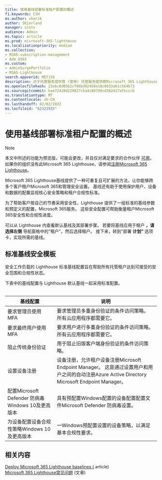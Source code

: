 ```yaml
---
title: 使用基线部署标准租户配置的概述
f1.keywords: CSH
ms.author: sharik
author: SKjerland
manager: scotv
audience: Admin
ms.topic: article
ms.prod: microsoft-365-lighthouse
ms.localizationpriority: medium
ms.collection:
- M365-subscription-management
- Adm_O365
ms.custom:
- AdminSurgePortfolio
- M365-Lighthouse
search.appverid: MET150
description: 对于托管服务提供商 (使用) 托管服务提供商Microsoft 365 Lighthouse，了解如何使用基线部署标准租户配置。
ms.openlocfilehash: 23ebc0d0562cf06bd92456e18c0833a61c564673
ms.sourcegitcommit: bae72428d229827cba4c807d9cd362417afbcccb
ms.translationtype: MT
ms.contentlocale: zh-CN
ms.lasthandoff: 02/02/2022
ms.locfileid: "62321935"
---
```

# <a name="overview-of-using-baselines-to-deploy-standard-tenant-configurations"></a>使用基线部署标准租户配置的概述 

> [!NOTE]
> 本文中所述的功能为预览版，可能会更改，并且仅对满足要求的合作伙伴 [可用](m365-lighthouse-requirements.md)。 如果你的组织没有此Microsoft 365 Lighthouse，请参阅[注册Microsoft 365 Lighthouse](m365-lighthouse-sign-up.md)。

Microsoft 365 Lighthouse基线提供了一种可重复且可扩展的方法，让你能够跨多个客户租户Microsoft 365和管理安全设置。 基线还有助于使用保护用户、设备和数据的配置监视核心安全策略和租户合规性标准。

为了帮助客户按自己的节奏采用安全性，Lighthouse 提供了一组标准的基线参数和预定义的配置，Microsoft 365服务。 这些安全配置可帮助衡量租户Microsoft 365安全性和合规性进度。

可以从 Lighthouse 内查看默认基线及其部署步骤。 若要将基线应用于租户 **，请选择左侧** 导航窗格中的"租户"，然后选择租户。 接下来，转到"部署 **计划"** 选项卡，实现所需的基线。

## <a name="standard-baseline-security-templates"></a>标准基线安全模板

安全工作负载的 Lighthouse 标准基线配置旨在帮助所有托管租户达到可接受的安全范围和合规性状态。

下表中的基线配置与 Lighthouse 默认基线一起采用标准配置。<br><br>

| 基线配置 | 说明 |
|--|--|
| 要求管理员使用 MFA | 要求管理员多重身份验证的条件访问策略。 所有云应用程序都需要它。 |
| 要求最终用户使用 MFA | 要求用户进行多重身份验证的条件访问策略。 所有云应用程序都需要它。 |
| 阻止传统身份验证 | 用于阻止旧版客户端身份验证的条件访问策略。 |
| 设置设备注册 | 设备注册，允许租户设备注册Microsoft Endpoint Manager。 这是通过设置用户和用户之间的自动注册Azure Active Directory Microsoft Endpoint Manager。 |
| 配置Microsoft Defender 防病毒Windows 10及更高版本 | 具有预配置Windows配置的设备配置配置文件Microsoft Defender 防病毒设置。 |
| 为设备配置设备合规性策略Windows 10及更高版本 | 一Windows预配置设置的设备策略，以满足基本合规性要求。 |

## <a name="related-content"></a>相关内容

[Deploy Microsoft 365 Lighthouse baselines (](m365-lighthouse-deploy-baselines.md) article) \
[Microsoft 365 Lighthouse常见问题](m365-lighthouse-faq.yml) (文章) 

